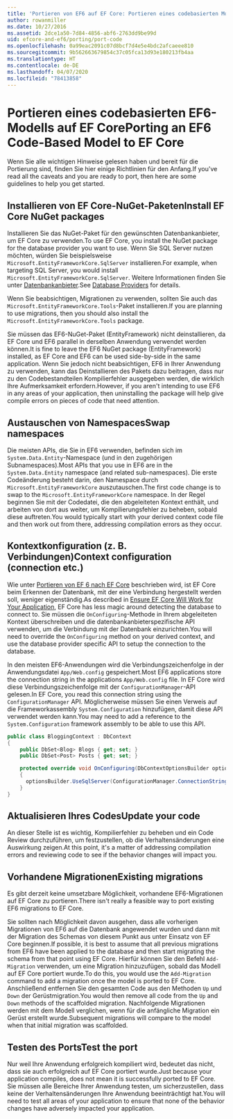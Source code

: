 ```yaml
---
title: 'Portieren von EF6 auf EF Core: Portieren eines codebasierten Modells'
author: rowanmiller
ms.date: 10/27/2016
ms.assetid: 2dce1a50-7d84-4856-abf6-2763dd9be99d
uid: efcore-and-ef6/porting/port-code
ms.openlocfilehash: 0a99eac2091c07d8bcf7d4e5e4bdc2afcaeee810
ms.sourcegitcommit: 9b562663679854c37c05fca13d93e180213fb4aa
ms.translationtype: HT
ms.contentlocale: de-DE
ms.lasthandoff: 04/07/2020
ms.locfileid: "78413858"
---
```

# <a name="porting-an-ef6-code-based-model-to-ef-core"></a><span data-ttu-id="0de89-102">Portieren eines codebasierten EF6-Modells auf EF Core</span><span class="sxs-lookup"><span data-stu-id="0de89-102">Porting an EF6 Code-Based Model to EF Core</span></span>

<span data-ttu-id="0de89-103">Wenn Sie alle wichtigen Hinweise gelesen haben und bereit für die Portierung sind, finden Sie hier einige Richtlinien für den Anfang.</span><span class="sxs-lookup"><span data-stu-id="0de89-103">If you've read all the caveats and you are ready to port, then here are some guidelines to help you get started.</span></span>

## <a name="install-ef-core-nuget-packages"></a><span data-ttu-id="0de89-104">Installieren von EF Core-NuGet-Paketen</span><span class="sxs-lookup"><span data-stu-id="0de89-104">Install EF Core NuGet packages</span></span>

<span data-ttu-id="0de89-105">Installieren Sie das NuGet-Paket für den gewünschten Datenbankanbieter, um EF Core zu verwenden.</span><span class="sxs-lookup"><span data-stu-id="0de89-105">To use EF Core, you install the NuGet package for the database provider you want to use.</span></span> <span data-ttu-id="0de89-106">Wenn Sie SQL Server nutzen möchten, würden Sie beispielsweise `Microsoft.EntityFrameworkCore.SqlServer` installieren.</span><span class="sxs-lookup"><span data-stu-id="0de89-106">For example, when targeting SQL Server, you would install `Microsoft.EntityFrameworkCore.SqlServer`.</span></span> <span data-ttu-id="0de89-107">Weitere Informationen finden Sie unter [Datenbankanbieter](../../core/providers/index.md).</span><span class="sxs-lookup"><span data-stu-id="0de89-107">See [Database Providers](../../core/providers/index.md) for details.</span></span>

<span data-ttu-id="0de89-108">Wenn Sie beabsichtigen, Migrationen zu verwenden, sollten Sie auch das `Microsoft.EntityFrameworkCore.Tools`-Paket installieren.</span><span class="sxs-lookup"><span data-stu-id="0de89-108">If you are planning to use migrations, then you should also install the `Microsoft.EntityFrameworkCore.Tools` package.</span></span>

<span data-ttu-id="0de89-109">Sie müssen das EF6-NuGet-Paket (EntityFramework) nicht deinstallieren, da EF Core und EF6 parallel in derselben Anwendung verwendet werden können.</span><span class="sxs-lookup"><span data-stu-id="0de89-109">It is fine to leave the EF6 NuGet package (EntityFramework) installed, as EF Core and EF6 can be used side-by-side in the same application.</span></span> <span data-ttu-id="0de89-110">Wenn Sie jedoch nicht beabsichtigen, EF6 in Ihrer Anwendung zu verwenden, kann das Deinstallieren des Pakets dazu beitragen, dass nur zu den Codebestandteilen Kompilierfehler ausgegeben werden, die wirklich Ihre Aufmerksamkeit erfordern.</span><span class="sxs-lookup"><span data-stu-id="0de89-110">However, if you aren't intending to use EF6 in any areas of your application, then uninstalling the package will help give compile errors on pieces of code that need attention.</span></span>

## <a name="swap-namespaces"></a><span data-ttu-id="0de89-111">Austauschen von Namespaces</span><span class="sxs-lookup"><span data-stu-id="0de89-111">Swap namespaces</span></span>

<span data-ttu-id="0de89-112">Die meisten APIs, die Sie in EF6 verwenden, befinden sich im `System.Data.Entity`-Namespace (und in den zugehörigen Subnamespaces).</span><span class="sxs-lookup"><span data-stu-id="0de89-112">Most APIs that you use in EF6 are in the `System.Data.Entity` namespace (and related sub-namespaces).</span></span> <span data-ttu-id="0de89-113">Die erste Codeänderung besteht darin, den Namespace durch `Microsoft.EntityFrameworkCore` auszutauschen.</span><span class="sxs-lookup"><span data-stu-id="0de89-113">The first code change is to swap to the `Microsoft.EntityFrameworkCore` namespace.</span></span> <span data-ttu-id="0de89-114">In der Regel beginnen Sie mit der Codedatei, die den abgeleiteten Kontext enthält, und arbeiten von dort aus weiter, um Kompilierungsfehler zu beheben, sobald diese auftreten.</span><span class="sxs-lookup"><span data-stu-id="0de89-114">You would typically start with your derived context code file and then work out from there, addressing compilation errors as they occur.</span></span>

## <a name="context-configuration-connection-etc"></a><span data-ttu-id="0de89-115">Kontextkonfiguration (z. B. Verbindungen)</span><span class="sxs-lookup"><span data-stu-id="0de89-115">Context configuration (connection etc.)</span></span>

<span data-ttu-id="0de89-116">Wie unter [Portieren von EF 6 nach EF Core](ensure-requirements.md) beschrieben wird, ist EF Core beim Erkennen der Datenbank, mit der eine Verbindung hergestellt werden soll, weniger eigenständig.</span><span class="sxs-lookup"><span data-stu-id="0de89-116">As described in [Ensure EF Core Will Work for Your Application](ensure-requirements.md), EF Core has less magic around detecting the database to connect to.</span></span> <span data-ttu-id="0de89-117">Sie müssen die `OnConfiguring`-Methode in Ihrem abgeleiteten Kontext überschreiben und die datenbankanbieterspezifische API verwenden, um die Verbindung mit der Datenbank einzurichten.</span><span class="sxs-lookup"><span data-stu-id="0de89-117">You will need to override the `OnConfiguring` method on your derived context, and use the database provider specific API to setup the connection to the database.</span></span>

<span data-ttu-id="0de89-118">In den meisten EF6-Anwendungen wird die Verbindungszeichenfolge in der Anwendungsdatei `App/Web.config` gespeichert.</span><span class="sxs-lookup"><span data-stu-id="0de89-118">Most EF6 applications store the connection string in the applications `App/Web.config` file.</span></span> <span data-ttu-id="0de89-119">In EF Core wird diese Verbindungszeichenfolge mit der `ConfigurationManager`-API gelesen.</span><span class="sxs-lookup"><span data-stu-id="0de89-119">In EF Core, you read this connection string using the `ConfigurationManager` API.</span></span> <span data-ttu-id="0de89-120">Möglicherweise müssen Sie einen Verweis auf die Frameworkassembly `System.Configuration` hinzufügen, damit diese API verwendet werden kann.</span><span class="sxs-lookup"><span data-stu-id="0de89-120">You may need to add a reference to the `System.Configuration` framework assembly to be able to use this API.</span></span>

``` csharp
public class BloggingContext : DbContext
{
    public DbSet<Blog> Blogs { get; set; }
    public DbSet<Post> Posts { get; set; }

    protected override void OnConfiguring(DbContextOptionsBuilder optionsBuilder)
    {
      optionsBuilder.UseSqlServer(ConfigurationManager.ConnectionStrings["BloggingDatabase"].ConnectionString);
    }
}
```

## <a name="update-your-code"></a><span data-ttu-id="0de89-121">Aktualisieren Ihres Codes</span><span class="sxs-lookup"><span data-stu-id="0de89-121">Update your code</span></span>

<span data-ttu-id="0de89-122">An dieser Stelle ist es wichtig, Kompilierfehler zu beheben und ein Code Review durchzuführen, um festzustellen, ob die Verhaltensänderungen eine Auswirkung zeigen.</span><span class="sxs-lookup"><span data-stu-id="0de89-122">At this point, it's a matter of addressing compilation errors and reviewing code to see if the behavior changes will impact you.</span></span>

## <a name="existing-migrations"></a><span data-ttu-id="0de89-123">Vorhandene Migrationen</span><span class="sxs-lookup"><span data-stu-id="0de89-123">Existing migrations</span></span>

<span data-ttu-id="0de89-124">Es gibt derzeit keine umsetzbare Möglichkeit, vorhandene EF6-Migrationen auf EF Core zu portieren.</span><span class="sxs-lookup"><span data-stu-id="0de89-124">There isn't really a feasible way to port existing EF6 migrations to EF Core.</span></span>

<span data-ttu-id="0de89-125">Sie sollten nach Möglichkeit davon ausgehen, dass alle vorherigen Migrationen von EF6 auf die Datenbank angewendet wurden und dann mit der Migration des Schemas von diesem Punkt aus unter Einsatz von EF Core beginnen.</span><span class="sxs-lookup"><span data-stu-id="0de89-125">If possible, it is best to assume that all previous migrations from EF6 have been applied to the database and then start migrating the schema from that point using EF Core.</span></span> <span data-ttu-id="0de89-126">Hierfür können Sie den Befehl `Add-Migration` verwenden, um eine Migration hinzuzufügen, sobald das Modell auf EF Core portiert wurde.</span><span class="sxs-lookup"><span data-stu-id="0de89-126">To do this, you would use the `Add-Migration` command to add a migration once the model is ported to EF Core.</span></span> <span data-ttu-id="0de89-127">Anschließend entfernen Sie den gesamten Code aus den Methoden `Up` und `Down` der Gerüstmigration.</span><span class="sxs-lookup"><span data-stu-id="0de89-127">You would then remove all code from the `Up` and `Down` methods of the scaffolded migration.</span></span> <span data-ttu-id="0de89-128">Nachfolgende Migrationen werden mit dem Modell verglichen, wenn für die anfängliche Migration ein Gerüst erstellt wurde.</span><span class="sxs-lookup"><span data-stu-id="0de89-128">Subsequent migrations will compare to the model when that initial migration was scaffolded.</span></span>

## <a name="test-the-port"></a><span data-ttu-id="0de89-129">Testen des Ports</span><span class="sxs-lookup"><span data-stu-id="0de89-129">Test the port</span></span>

<span data-ttu-id="0de89-130">Nur weil Ihre Anwendung erfolgreich kompiliert wird, bedeutet das nicht, dass sie auch erfolgreich auf EF Core portiert wurde.</span><span class="sxs-lookup"><span data-stu-id="0de89-130">Just because your application compiles, does not mean it is successfully ported to EF Core.</span></span> <span data-ttu-id="0de89-131">Sie müssen alle Bereiche Ihrer Anwendung testen, um sicherzustellen, dass keine der Verhaltensänderungen Ihre Anwendung beeinträchtigt hat.</span><span class="sxs-lookup"><span data-stu-id="0de89-131">You will need to test all areas of your application to ensure that none of the behavior changes have adversely impacted your application.</span></span>
